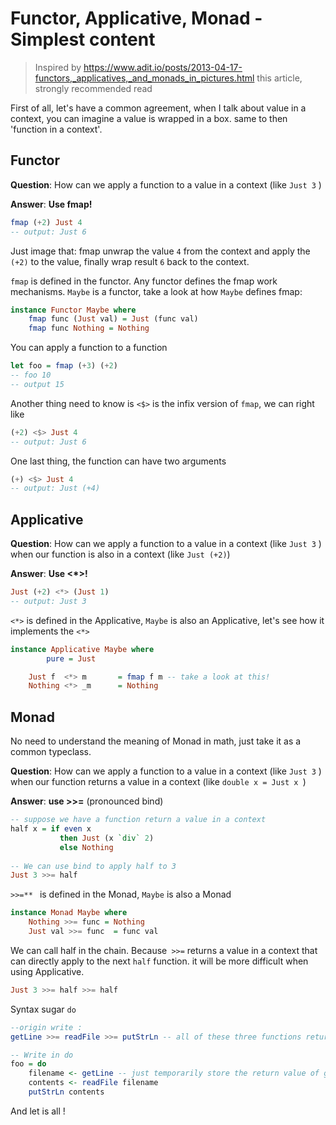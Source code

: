 # Functor, Applicative, Monad - Simplest content

> Inspired by https://www.adit.io/posts/2013-04-17-functors,_applicatives,_and_monads_in_pictures.html  this article, strongly recommended read

First of all, let's have a common agreement, when I talk about value in a context, you can imagine a value is wrapped in a box. same to then 'function in a context'.

## Functor

**Question**: How can we apply a function to a value in a context (like `Just 3` )

**Answer**: **Use fmap!** 

```haskell
fmap (+2) Just 4
-- output: Just 6
```

Just image that: fmap unwrap the value `4`  from the context and apply the `(+2)`  to the value, finally wrap result `6` back to the context.

`fmap` is defined in the functor. Any functor defines the fmap work mechanisms. `Maybe`  is a functor, take a look at how  `Maybe` defines fmap:

```haskell
instance Functor Maybe where
    fmap func (Just val) = Just (func val)
    fmap func Nothing = Nothing
```

You can apply a function to a function

```haskell
let foo = fmap (+3) (+2)
-- foo 10
-- output 15
```

Another thing need to know is `<$>` is the infix version of `fmap`, we can right like

```haskell
(+2) <$> Just 4
-- output: Just 6
```

One last thing, the function can have two arguments

```haskell
(+) <$> Just 4
-- output: Just (+4)
```



## Applicative

**Question**: How can we apply a function to a value in a context (like `Just 3` ) when our function is also in a context (like `Just (+2)`)

**Answer**: **Use <*>!** 

```haskell
Just (+2) <*> (Just 1)
-- output: Just 3
```

`<*>` is defined in the Applicative, `Maybe` is also an Applicative, let's see how it implements the `<*>` 

```haskell
instance Applicative Maybe where
		pure = Just

    Just f  <*> m       = fmap f m -- take a look at this!
    Nothing <*> _m      = Nothing
```

## Monad

No need to understand the meaning of Monad in math, just take it as a common typeclass.

**Question**: How can we apply a function to a value in a context (like `Just 3` ) when our function returns a value in a context (like `double x = Just x `)

**Answer**: **use >>=** (pronounced bind)

```haskell
-- suppose we have a function return a value in a context
half x = if even x
           then Just (x `div` 2)
           else Nothing
           
-- We can use bind to apply half to 3
Just 3 >>= half
```

`>>=** ` is defined in the Monad, `Maybe` is also a Monad 

```haskell
instance Monad Maybe where
    Nothing >>= func = Nothing
    Just val >>= func  = func val
```

We can call half in the chain. Because` >>=`  returns a value in a context that can directly apply to the next `half` function. it will be more difficult when using Applicative.

```haskell
Just 3 >>= half >>= half
```

Syntax sugar `do`

```haskell
--origin write :
getLine >>= readFile >>= putStrLn -- all of these three functions return a value in a context

-- Write in do
foo = do
    filename <- getLine -- just temporarily store the return value of getLine
    contents <- readFile filename
    putStrLn contents
```



And let is all !





